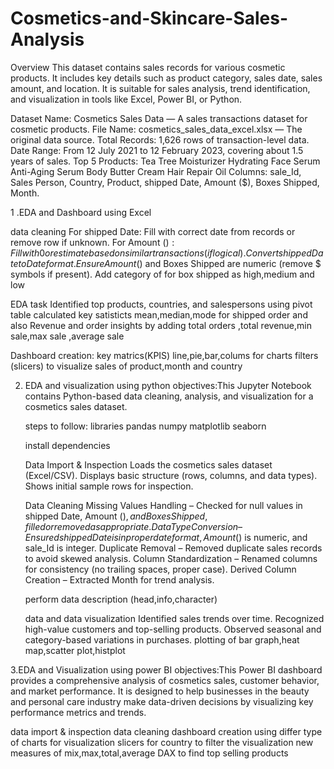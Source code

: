 # Cosmetics-and-Skincare-Sales-Analysis
Overview
This dataset contains sales records for various cosmetic products. It includes key details such as product category, sales date, sales amount, and location. It is suitable for sales analysis, trend identification, and visualization in tools like Excel, Power BI, or Python.

Dataset Name: Cosmetics Sales Data — A sales transactions dataset for cosmetic products.
File Name: cosmetics_sales_data_excel.xlsx — The original data source.
Total Records: 1,626 rows of transaction-level data.
Date Range: From 12 July 2021 to 12 February 2023, covering about 1.5 years of sales.
Top 5 Products:
Tea Tree Moisturizer
Hydrating Face Serum
Anti-Aging Serum
Body Butter Cream
Hair Repair Oil
Columns: sale_Id, Sales Person, Country, Product, shipped Date, Amount ($), Boxes Shipped, Month.

1 .EDA and Dashboard using  Excel
  
   data cleaning
   For shipped Date: Fill with correct date from records or remove row if unknown.
   For Amount ($): Fill with 0 or estimate based on similar transactions (if logical).
   Convert shipped Date to Date format.
   Ensure Amount ($) and Boxes Shipped are numeric (remove $ symbols if present).
   Add category of for box shipped as high,medium and low

   EDA task
   Identified top products, countries, and salespersons using pivot table
   calculated key satisticts 
   mean,median,mode for shipped order and also Revenue and order insights by adding total orders ,total revenue,min sale,max sale ,average sale

   Dashboard creation:
   key matrics(KPIS)
   line,pie,bar,colums for charts
   filters (slicers) to visualize sales of product,month and country

2. EDA and visualization using python
   objectives:This Jupyter Notebook contains Python-based data cleaning, analysis, and visualization for a cosmetics sales dataset.

   steps to follow:
   libraries 
   pandas
   numpy
   matplotlib
   seaborn

   install dependencies

   Data Import & Inspection
   Loads the cosmetics sales dataset (Excel/CSV).
   Displays basic structure (rows, columns, and data types).
   Shows initial sample rows for inspection.

   Data Cleaning
   Missing Values Handling – Checked for null values in shipped Date, Amount ($), and Boxes Shipped, filled or removed as appropriate.
   Data Type Conversion – Ensured shipped Date is in proper date format, Amount ($) is numeric, and sale_Id is integer.
   Duplicate Removal – Removed duplicate sales records to avoid skewed analysis.
   Column Standardization – Renamed columns for consistency (no trailing spaces, proper case).
   Derived Column Creation – Extracted Month for trend analysis.

   perform data description (head,info,character)

   data and data visualization
   Identified sales trends over time.
   Recognized high-value customers and top-selling products.
   Observed seasonal and category-based variations in purchases.
   plotting of bar graph,heat map,scatter plot,histplot
   
3.EDA and Visualization using power BI
   objectives:This Power BI dashboard provides a comprehensive analysis of cosmetics sales, customer behavior, and market performance. It is designed to help businesses in the beauty and personal care industry       make data-driven decisions by visualizing key performance metrics and trends.

   data import & inspection
   data cleaning 
   dashboard creation using differ type of charts for visualization
   slicers for country to filter the visualization
   new measures of mix,max,total,average 
   DAX to find top selling products 


